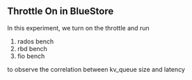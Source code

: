 ## Throttle On in BlueStore

In this experiment, we turn on the throttle and run

1. rados bench
2. rbd bench
3. fio bench

to observe the correlation between kv\_queue size and latency
